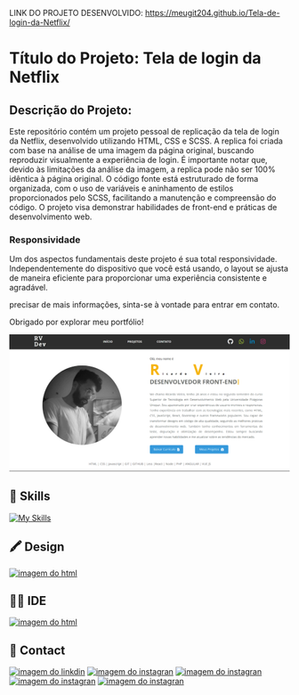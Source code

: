 LINK DO PROJETO DESENVOLVIDO: https://meugit204.github.io/Tela-de-login-da-Netflix/

# Título do Projeto: Tela de login da Netflix

## Descrição do Projeto:
Este repositório contém um projeto pessoal de replicação da tela de login da Netflix, desenvolvido utilizando HTML, CSS e SCSS. A replica foi criada com base na análise de uma imagem da página original, buscando reproduzir visualmente a experiência de login. É importante notar que, devido às limitações da análise da imagem, a replica pode não ser 100% idêntica à página original. O código fonte está estruturado de forma organizada, com o uso de variáveis e aninhamento de estilos proporcionados pelo SCSS, facilitando a manutenção e compreensão do código. O projeto visa demonstrar habilidades de front-end e práticas de desenvolvimento web.

### Responsividade
Um dos aspectos fundamentais deste projeto é sua total responsividade. Independentemente do dispositivo que você está usando, o layout se ajusta de maneira eficiente para proporcionar uma experiência consistente e agradável.

precisar de mais informações, sinta-se à vontade para entrar em contato.

Obrigado por explorar meu portfólio!

![Texto Alternativo](https://github.com/meugit204/imagens/blob/09a1a4ff6f7069fe22ee5ded9b25bd69e3011f10/meu-portifolio.png)
 
## 🚀 Skills

[![My Skills](https://skillicons.dev/icons?i=js,html,css,angular,git)](https://skillicons.dev)

## 🖍 Design

[![imagem do html](https://img.shields.io/badge/Figma-F24E1E?style=for-the-badge&logo=figma&logoColor=white)](#)

## 👩‍💻 IDE

[![imagem do html](https://img.shields.io/badge/Visual_Studio_Code-0078D4?style=for-the-badge&logo=visual%20studio%20code&logoColor=white)](#)

## 📱 Contact

[![imagem do linkdin](https://img.shields.io/badge/LinkedIn-0077B5?style=for-the-badge&logo=linkedin&logoColor=white)](https://www.linkedin.com/in/ricardo-vieira-dev/)
[![imagem do instagran](https://img.shields.io/badge/Instagram-E4405F?style=for-the-badge&logo=instagram&logoColor=white)](https://www.instagram.com/kadu_vieira_rv/)
[![imagem do instagran](https://img.shields.io/badge/Gmail-D14836?style=for-the-badge&logo=gmail&logoColor=white)](<mailto:ricardo.dev.of@gmail.com>)
[![imagem do instagran](https://img.shields.io/badge/WhatsApp-25D366?style=for-the-badge&logo=whatsapp&logoColor=white)](https://wa.me/5598984178259)
[![imagem do instagran](https://img.shields.io/badge/website-000000?style=for-the-badge&logo=About.me&logoColor=white)](#)
